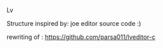 Lv

Structure inspired by: joe editor source code :) 

rewriting of : https://github.com/parsa011/lveditor-c
